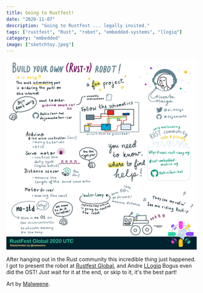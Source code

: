 ```yaml
---
title: Going to Rustfest!
date: "2020-11-07"
description: "Going to Rustfest ... legally invited."
tags: ["rustfest", "Rust", "robot", "embedded-systems", "llogiq"]
category: "embedded"
image: ["sketchtoy.jpeg"]
---
```


![Rustfest sketchtoy](sketchtoy.jpeg "Rustfest sketchtoy")

After hanging out in the Rust community this incredible thing just happened. I got to present the robot at [Rustfest Global](<https://rustfest.global/session/21-build-your-own-(rust-y)-robot/>), and Andre [LLogiq](https://twitter.com/llogiq) Bogus even did the OST! Just wait for it at the end, or skip to it, it's the best part!

Art by [Malweene](https://twitter.com/malweene).
